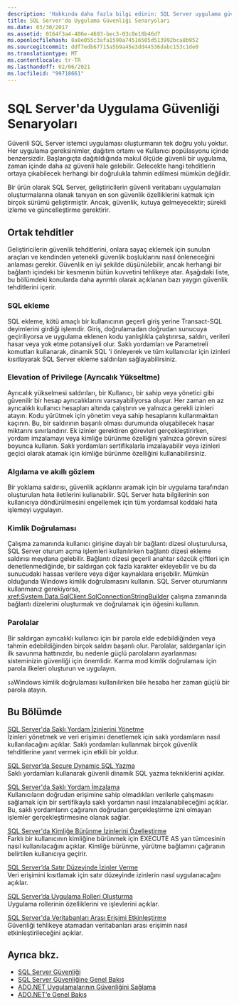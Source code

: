 ```yaml
---
description: 'Hakkında daha fazla bilgi edinin: SQL Server uygulama güvenliği senaryoları'
title: SQL Server'da Uygulama Güvenliği Senaryoları
ms.date: 03/30/2017
ms.assetid: 0164f3a4-406e-4693-bec3-03c8e18b46d7
ms.openlocfilehash: 8a0e055c3afa1590a74516505d513992bca8b952
ms.sourcegitcommit: ddf7edb67715a5b9a45e3dd44536dabc153c1de0
ms.translationtype: MT
ms.contentlocale: tr-TR
ms.lasthandoff: 02/06/2021
ms.locfileid: "99718661"
---
```

# <a name="application-security-scenarios-in-sql-server"></a>SQL Server'da Uygulama Güvenliği Senaryoları

Güvenli SQL Server istemci uygulaması oluşturmanın tek doğru yolu yoktur. Her uygulama gereksinimler, dağıtım ortamı ve Kullanıcı popülasyonu içinde benzersizdir. Başlangıçta dağıtıldığında makul ölçüde güvenli bir uygulama, zaman içinde daha az güvenli hale gelebilir. Gelecekte hangi tehditlerin ortaya çıkabilecek herhangi bir doğrulukla tahmin edilmesi mümkün değildir.  
  
 Bir ürün olarak SQL Server, geliştiricilerin güvenli veritabanı uygulamaları oluşturmalarına olanak tanıyan en son güvenlik özelliklerini katmak için birçok sürümü geliştirmiştir. Ancak, güvenlik, kutuya gelmeyecektir; sürekli izleme ve güncelleştirme gerektirir.  
  
## <a name="common-threats"></a>Ortak tehditler  

 Geliştiricilerin güvenlik tehditlerini, onlara sayaç eklemek için sunulan araçları ve kendinden yetenekli güvenlik boşluklarını nasıl önleneceğini anlaması gerekir. Güvenlik en iyi şekilde düşünülebilir, ancak herhangi bir bağlantı içindeki bir kesmenin bütün kuvvetini tehlikeye atar. Aşağıdaki liste, bu bölümdeki konularda daha ayrıntılı olarak açıklanan bazı yaygın güvenlik tehditlerini içerir.  
  
### <a name="sql-injection"></a>SQL ekleme  

 SQL ekleme, kötü amaçlı bir kullanıcının geçerli giriş yerine Transact-SQL deyimlerini girdiği işlemdir. Giriş, doğrulamadan doğrudan sunucuya geçiriliyorsa ve uygulama eklenen kodu yanlışlıkla çalıştırırsa, saldırı, verileri hasar veya yok etme potansiyeli olur. Saklı yordamları ve Parametreli komutları kullanarak, dinamik SQL 'i önleyerek ve tüm kullanıcılar için izinleri kısıtlayarak SQL Server ekleme saldırıları sağlayabilirsiniz.  
  
### <a name="elevation-of-privilege"></a>Elevation of Privilege (Ayrıcalık Yükseltme)  

 Ayrıcalık yükselmesi saldırıları, bir Kullanıcı, bir sahip veya yönetici gibi güvenilir bir hesap ayrıcalıklarını varsayabiliyorsa oluşur. Her zaman en az ayrıcalıklı kullanıcı hesapları altında çalıştırın ve yalnızca gerekli izinleri atayın. Kodu yürütmek için yönetim veya sahip hesaplarını kullanmaktan kaçının. Bu, bir saldırının başarılı olması durumunda oluşabilecek hasar miktarını sınırlandırır. Ek izinler gerektiren görevleri gerçekleştirirken, yordam imzalamayı veya kimliğe bürünme özelliğini yalnızca görevin süresi boyunca kullanın. Saklı yordamları sertifikalarla imzalayabilir veya izinleri geçici olarak atamak için kimliğe bürünme özelliğini kullanabilirsiniz.  
  
### <a name="probing-and-intelligent-observation"></a>Algılama ve akıllı gözlem  

 Bir yoklama saldırısı, güvenlik açıklarını aramak için bir uygulama tarafından oluşturulan hata iletilerini kullanabilir. SQL Server hata bilgilerinin son kullanıcıya döndürülmesini engellemek için tüm yordamsal koddaki hata işlemeyi uygulayın.  
  
### <a name="authentication"></a>Kimlik Doğrulaması  

 Çalışma zamanında kullanıcı girişine dayalı bir bağlantı dizesi oluşturulursa, SQL Server oturum açma işlemleri kullanılırken bağlantı dizesi ekleme saldırısı meydana gelebilir. Bağlantı dizesi geçerli anahtar sözcük çiftleri için denetlenmediğinde, bir saldırgan çok fazla karakter ekleyebilir ve bu da sunucudaki hassas verilere veya diğer kaynaklara erişebilir. Mümkün olduğunda Windows kimlik doğrulamasını kullanın. SQL Server oturumlarını kullanmanız gerekiyorsa, <xref:System.Data.SqlClient.SqlConnectionStringBuilder> çalışma zamanında bağlantı dizelerini oluşturmak ve doğrulamak için öğesini kullanın.  
  
### <a name="passwords"></a>Parolalar  

 Bir saldırgan ayrıcalıklı kullanıcı için bir parola elde edebildiğinden veya tahmin edebildiğinden birçok saldırı başarılı olur. Parolalar, saldırganlar için ilk savunma hattınızdır, bu nedenle güçlü parolaların ayarlanması sisteminizin güvenliği için önemlidir. Karma mod kimlik doğrulaması için parola ilkeleri oluşturun ve uygulayın.  
  
 `sa`Windows kimlik doğrulaması kullanılırken bile hesaba her zaman güçlü bir parola atayın.  
  
## <a name="in-this-section"></a>Bu Bölümde  

 [SQL Server'da Saklı Yordam İzinlerini Yönetme](managing-permissions-with-stored-procedures-in-sql-server.md)  
 İzinleri yönetmek ve veri erişimini denetlemek için saklı yordamların nasıl kullanılacağını açıklar. Saklı yordamları kullanmak birçok güvenlik tehditlerine yanıt vermek için etkili bir yoldur.  
  
 [SQL Server’da Secure Dynamic SQL Yazma](writing-secure-dynamic-sql-in-sql-server.md)  
 Saklı yordamları kullanarak güvenli dinamik SQL yazma tekniklerini açıklar.  
  
 [SQL Server'da Saklı Yordam İmzalama](signing-stored-procedures-in-sql-server.md)  
 Kullanıcıların doğrudan erişimine sahip olmadıkları verilerle çalışmasını sağlamak için bir sertifikayla saklı yordamın nasıl imzalanabileceğini açıklar. Bu, saklı yordamların çağıranın doğrudan gerçekleştirme izni olmayan işlemler gerçekleştirmesine olanak sağlar.  
  
 [SQL Server'da Kimliğe Bürünme İzinlerini Özelleştirme](customizing-permissions-with-impersonation-in-sql-server.md)  
 Farklı bir kullanıcının kimliğine bürünmek için EXECUTE AS yan tümcesinin nasıl kullanılacağını açıklar. Kimliğe bürünme, yürütme bağlamını çağıranın belirtilen kullanıcıya geçirir.  
  
 [SQL Server’da Satır Düzeyinde İzinler Verme](granting-row-level-permissions-in-sql-server.md)  
 Veri erişimini kısıtlamak için satır düzeyinde izinlerin nasıl uygulanacağını açıklar.  
  
 [SQL Server’da Uygulama Rolleri Oluşturma](creating-application-roles-in-sql-server.md)  
 Uygulama rollerinin özelliklerini ve işlevlerini açıklar.  
  
 [SQL Server'da Veritabanları Arası Erişimi Etkinleştirme](enabling-cross-database-access-in-sql-server.md)  
 Güvenliği tehlikeye atamadan veritabanları arası erişimin nasıl etkinleştirileceğini açıklar.  
  
## <a name="see-also"></a>Ayrıca bkz.

- [SQL Server Güvenliği](sql-server-security.md)
- [SQL Server Güvenliğine Genel Bakış](overview-of-sql-server-security.md)
- [ADO.NET Uygulamalarının Güvenliğini Sağlama](../securing-ado-net-applications.md)
- [ADO.NET’e Genel Bakış](../ado-net-overview.md)
